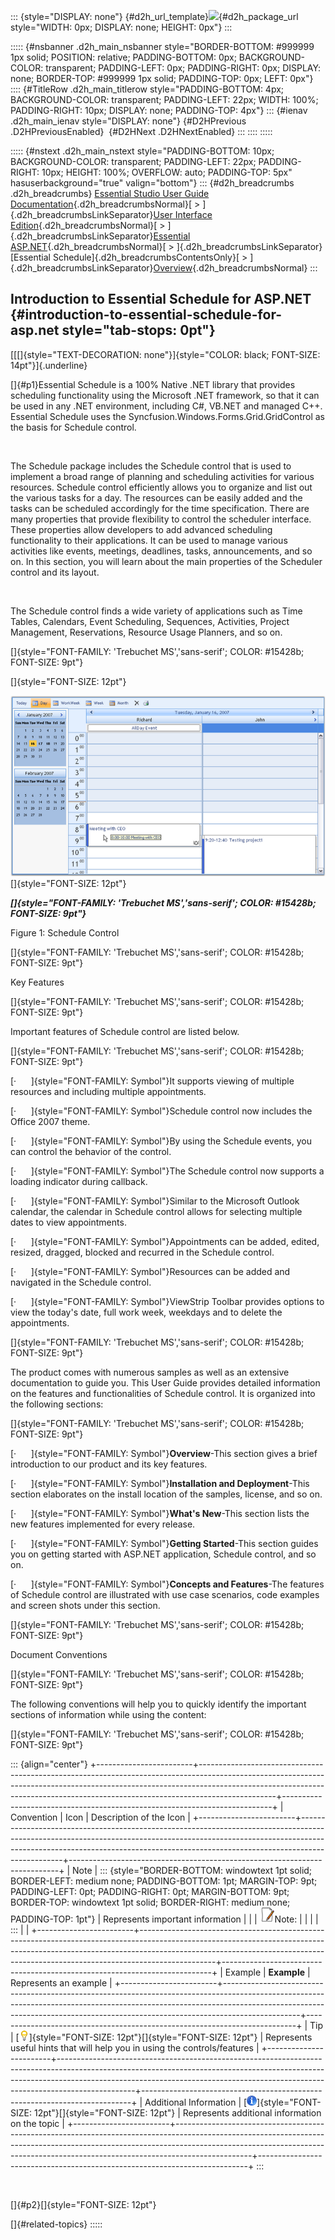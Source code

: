 ::: {style="DISPLAY: none"}
[](ms-xhelp:///?Id=d2h_url_template){#d2h_url_template}![](!package_url!){#d2h_package_url style="WIDTH: 0px; DISPLAY: none; HEIGHT: 0px"}
:::

::::: {#nsbanner .d2h_main_nsbanner style="BORDER-BOTTOM: #999999 1px solid; POSITION: relative; PADDING-BOTTOM: 0px; BACKGROUND-COLOR: transparent; PADDING-LEFT: 0px; PADDING-RIGHT: 0px; DISPLAY: none; BORDER-TOP: #999999 1px solid; PADDING-TOP: 0px; LEFT: 0px"}
:::: {#TitleRow .d2h_main_titlerow style="PADDING-BOTTOM: 4px; BACKGROUND-COLOR: transparent; PADDING-LEFT: 22px; WIDTH: 100%; PADDING-RIGHT: 10px; DISPLAY: none; PADDING-TOP: 4px"}
::: {#ienav .d2h_main_ienav style="DISPLAY: none"}
[](ms-xhelp:///?Id=21a1cf5e-e36e-4914-9aff-74ab204872dd){#D2HPrevious .D2HPreviousEnabled}  [](ms-xhelp:///?Id=c15d6e1f-eb16-49a7-83e5-229abbc3c494){#D2HNext .D2HNextEnabled}
:::
::::
:::::

::::: {#nstext .d2h_main_nstext style="PADDING-BOTTOM: 10px; BACKGROUND-COLOR: transparent; PADDING-LEFT: 22px; PADDING-RIGHT: 10px; HEIGHT: 100%; OVERFLOW: auto; PADDING-TOP: 5px" hasuserbackground="true" valign="bottom"}
::: {#d2h_breadcrumbs .d2h_breadcrumbs}
[Essential Studio User Guide Documentation](ms-xhelp:///?Id=12457748-09e3-4d74-a240-8e049cedf030){.d2h_breadcrumbsNormal}[ \> ]{.d2h_breadcrumbsLinkSeparator}[User Interface Edition](ms-xhelp:///?Id=c29296b7-531c-413b-a0ec-488ca1f7f669){.d2h_breadcrumbsNormal}[ \> ]{.d2h_breadcrumbsLinkSeparator}[Essential ASP.NET](ms-xhelp:///?Id=25c35330-c127-4dad-9a92-ed79dc7261a6){.d2h_breadcrumbsNormal}[ \> ]{.d2h_breadcrumbsLinkSeparator}[Essential Schedule]{.d2h_breadcrumbsContentsOnly}[ \> ]{.d2h_breadcrumbsLinkSeparator}[Overview](ms-xhelp:///?Id=21a1cf5e-e36e-4914-9aff-74ab204872dd){.d2h_breadcrumbsNormal}
:::

## Introduction to Essential Schedule for ASP.NET {#introduction-to-essential-schedule-for-asp.net style="tab-stops: 0pt"}

[[[]{style="TEXT-DECORATION: none"}]{style="COLOR: black; FONT-SIZE: 14pt"}]{.underline} 

[]{#p1}Essential Schedule is a 100% Native .NET library that provides scheduling functionality using the Microsoft .NET framework, so that it can be used in any .NET environment, including C#, VB.NET and managed C++. Essential Schedule uses the Syncfusion.Windows.Forms.Grid.GridControl as the basis for Schedule control.

 

The Schedule package includes the Schedule control that is used to implement a broad range of planning and scheduling activities for various resources. Schedule control efficiently allows you to organize and list out the various tasks for a day. The resources can be easily added and the tasks can be scheduled accordingly for the time specification. There are many properties that provide flexibility to control the scheduler interface. These properties allow developers to add advanced scheduling functionality to their applications. It can be used to manage various activities like events, meetings, deadlines, tasks, announcements, and so on. In this section, you will learn about the main properties of the Scheduler control and its layout.

 

The Schedule control finds a wide variety of applications such as Time Tables, Calendars, Event Scheduling, Sequences, Activities, Project Management, Reservations, Resource Usage Planners, and so on.

[]{style="FONT-FAMILY: 'Trebuchet MS','sans-serif'; COLOR: #15428b; FONT-SIZE: 9pt"} 

[]{style="FONT-SIZE: 12pt"} 

![](ImagesExt/image71_0.png)[]{style="FONT-SIZE: 12pt"}

***[]{style="FONT-FAMILY: 'Trebuchet MS','sans-serif'; COLOR: #15428b; FONT-SIZE: 9pt"}*** 

Figure 1: Schedule Control

[]{style="FONT-FAMILY: 'Trebuchet MS','sans-serif'; COLOR: #15428b; FONT-SIZE: 9pt"} 

Key Features

[]{style="FONT-FAMILY: 'Trebuchet MS','sans-serif'; COLOR: #15428b; FONT-SIZE: 9pt"} 

Important features of Schedule control are listed below.

[]{style="FONT-FAMILY: 'Trebuchet MS','sans-serif'; COLOR: #15428b; FONT-SIZE: 9pt"} 

[·      ]{style="FONT-FAMILY: Symbol"}It supports viewing of multiple resources and including multiple appointments.

[·      ]{style="FONT-FAMILY: Symbol"}Schedule control now includes the Office 2007 theme.

[·      ]{style="FONT-FAMILY: Symbol"}By using the Schedule events, you can control the behavior of the control.

[·      ]{style="FONT-FAMILY: Symbol"}The Schedule control now supports a loading indicator during callback.

[·      ]{style="FONT-FAMILY: Symbol"}Similar to the Microsoft Outlook calendar, the calendar in Schedule control allows for selecting multiple dates to view appointments.

[·      ]{style="FONT-FAMILY: Symbol"}Appointments can be added, edited, resized, dragged, blocked and recurred in the Schedule control.

[·      ]{style="FONT-FAMILY: Symbol"}Resources can be added and navigated in the Schedule control.

[·      ]{style="FONT-FAMILY: Symbol"}ViewStrip Toolbar provides options to view the today\'s date, full work week, weekdays and to delete the appointments.

[]{style="FONT-FAMILY: 'Trebuchet MS','sans-serif'; COLOR: #15428b; FONT-SIZE: 9pt"} 

The product comes with numerous samples as well as an extensive documentation to guide you. This User Guide provides detailed information on the features and functionalities of Schedule control. It is organized into the following sections:

[]{style="FONT-FAMILY: 'Trebuchet MS','sans-serif'; COLOR: #15428b; FONT-SIZE: 9pt"} 

[·      ]{style="FONT-FAMILY: Symbol"}**Overview**-This section gives a brief introduction to our product and its key features.

[·      ]{style="FONT-FAMILY: Symbol"}**Installation and Deployment**-This section elaborates on the install location of the samples, license, and so on.

[·      ]{style="FONT-FAMILY: Symbol"}**What\'s New**-This section lists the new features implemented for every release.

[·      ]{style="FONT-FAMILY: Symbol"}**Getting Started**-This section guides you on getting started with ASP.NET application, Schedule control, and so on.

[·      ]{style="FONT-FAMILY: Symbol"}**Concepts and Features**-The features of Schedule control are illustrated with use case scenarios, code examples and screen shots under this section.

[]{style="FONT-FAMILY: 'Trebuchet MS','sans-serif'; COLOR: #15428b; FONT-SIZE: 9pt"} 

Document Conventions

[]{style="FONT-FAMILY: 'Trebuchet MS','sans-serif'; COLOR: #15428b; FONT-SIZE: 9pt"} 

The following conventions will help you to quickly identify the important sections of information while using the content:

[]{style="FONT-FAMILY: 'Trebuchet MS','sans-serif'; COLOR: #15428b; FONT-SIZE: 9pt"} 

::: {align="center"}
+------------------------+-------------------------------------------------------------------------------------------------------------------------------------------------------------------------------------------------------------------------------------------------------------+---------------------------------------------------------------------------+
| Convention             | Icon                                                                                                                                                                                                                                                        | Description of the Icon                                                   |
+------------------------+-------------------------------------------------------------------------------------------------------------------------------------------------------------------------------------------------------------------------------------------------------------+---------------------------------------------------------------------------+
| Note                   | ::: {style="BORDER-BOTTOM: windowtext 1pt solid; BORDER-LEFT: medium none; PADDING-BOTTOM: 1pt; MARGIN-TOP: 9pt; PADDING-LEFT: 0pt; PADDING-RIGHT: 0pt; MARGIN-BOTTOM: 9pt; BORDER-TOP: windowtext 1pt solid; BORDER-RIGHT: medium none; PADDING-TOP: 1pt"} | Represents important information                                          |
|                        | ![](ImagesExt/image71_1.png)Note:                                                                                                                                                                                                                           |                                                                           |
|                        | :::                                                                                                                                                                                                                                                         |                                                                           |
+------------------------+-------------------------------------------------------------------------------------------------------------------------------------------------------------------------------------------------------------------------------------------------------------+---------------------------------------------------------------------------+
| Example                | **Example**                                                                                                                                                                                                                                                 | Represents an example                                                     |
+------------------------+-------------------------------------------------------------------------------------------------------------------------------------------------------------------------------------------------------------------------------------------------------------+---------------------------------------------------------------------------+
| Tip                    | [![](ImagesExt/image71_2.png)]{style="FONT-SIZE: 12pt"}[]{style="FONT-SIZE: 12pt"}                                                                                                                                                                          | Represents useful hints that will help you in using the controls/features |
+------------------------+-------------------------------------------------------------------------------------------------------------------------------------------------------------------------------------------------------------------------------------------------------------+---------------------------------------------------------------------------+
| Additional Information | [![](ImagesExt/image71_3.png)]{style="FONT-SIZE: 12pt"}[]{style="FONT-SIZE: 12pt"}                                                                                                                                                                          | Represents additional information on the topic                            |
+------------------------+-------------------------------------------------------------------------------------------------------------------------------------------------------------------------------------------------------------------------------------------------------------+---------------------------------------------------------------------------+
:::

 

[]{#p2}[]{style="FONT-SIZE: 12pt"} 

[]{#related-topics}
:::::
